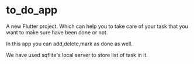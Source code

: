 # to_do_app

A new Flutter project. Which can help you to take care of your task that you want to make sure have
been done or not.

In this app you can add,delete,mark as done as well.

We have used sqflite's local server to store list of task in it.
